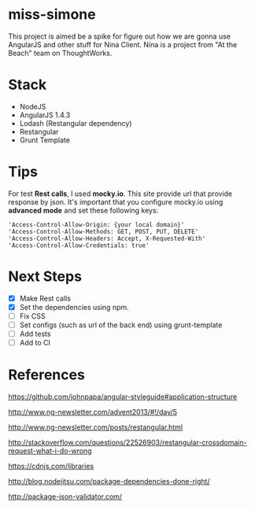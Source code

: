 # miss-simone
This project is aimed be a spike for figure out how we are gonna use AngularJS and other stuff for Nina Client.
Nina is a project from "At the Beach" team on ThoughtWorks.

# Stack
 - NodeJS
 - AngularJS 1.4.3
 - Lodash (Restangular dependency)
 - Restangular
 - Grunt Template
 
# Tips
For test **Rest calls**, I used **mocky.io**. This site provide url that provide response by json.
It's important that you configure mocky.io using **advanced mode** and set these following keys:

    'Access-Control-Allow-Origin: {your local domain}'
    'Access-Control-Allow-Methods: GET, POST, PUT, DELETE'
    'Access-Control-Allow-Headers: Accept, X-Requested-With'
    'Access-Control-Allow-Credentials: true'
 
# Next Steps
 - [x] Make Rest calls
 - [x] Set the dependencies using npm.
 - [ ] Fix CSS
 - [ ] Set configs (such as url of the back end) using grunt-template
 - [ ] Add tests
 - [ ] Add to CI
 
# References
 https://github.com/johnpapa/angular-styleguide#application-structure

 http://www.ng-newsletter.com/advent2013/#!/day/5
 
 http://www.ng-newsletter.com/posts/restangular.html
 
 http://stackoverflow.com/questions/22526903/restangular-crossdomain-request-what-i-do-wrong

 https://cdnjs.com/libraries
 
 http://blog.nodejitsu.com/package-dependencies-done-right/
 
 http://package-json-validator.com/
